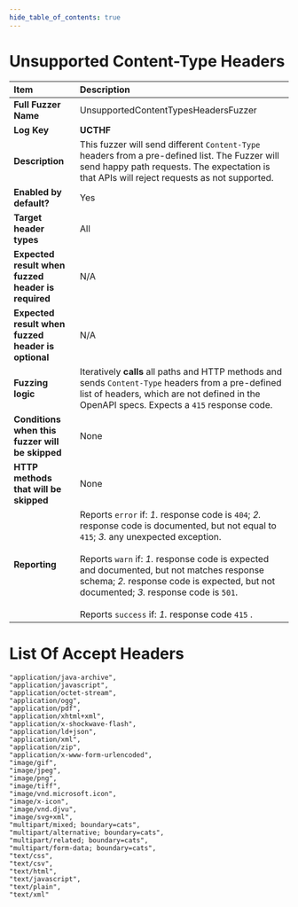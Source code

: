 ```yaml
--- 
hide_table_of_contents: true
---
```


# Unsupported Content-Type Headers

| Item                                               | Description                                                                                                                                                                                                                                                                                                                                                                                          |
|:---------------------------------------------------|:-----------------------------------------------------------------------------------------------------------------------------------------------------------------------------------------------------------------------------------------------------------------------------------------------------------------------------------------------------------------------------------------------------|
| **Full Fuzzer Name**                               | UnsupportedContentTypesHeadersFuzzer                                                                                                                                                                                                                                                                                                                                                                 |
| **Log Key**                                        | **UCTHF**                                                                                                                                                                                                                                                                                                                                                                                            |
| **Description**                                    | This fuzzer will send different `Content-Type` headers from a pre-defined list. The Fuzzer will send happy path requests. The expectation is that APIs will reject requests as not supported.                                                                                                                                                                                                        |
| **Enabled by default?**                            | Yes                                                                                                                                                                                                                                                                                                                                                                                                  |
| **Target header types**                            | All                                                                                                                                                                                                                                                                                                                                                                                                  |
| **Expected result when fuzzed header is required** | N/A                                                                                                                                                                                                                                                                                                                                                                                                  |
| **Expected result when fuzzed header is optional** | N/A                                                                                                                                                                                                                                                                                                                                                                                                  |
| **Fuzzing logic**                                  | Iteratively **calls** all paths and HTTP methods and sends `Content-Type` headers from a pre-defined list of headers, which are not defined in the OpenAPI specs. Expects a `415` response code.                                                                                                                                                                                                     |
| **Conditions when this fuzzer will be skipped**    | None                                                                                                                                                                                                                                                                                                                                                                                                 |
| **HTTP methods that will be skipped**              | None                                                                                                                                                                                                                                                                                                                                                                                                 |
| **Reporting**                                      | Reports `error` if: *1.* response code is `404`; *2.* response code is documented, but not equal to `415`; *3.* any unexpected exception. <br/><br/> Reports `warn` if: *1.* response code is expected and documented, but not matches response schema; *2.* response code is expected, but not documented; *3.* response code is `501`. <br/><br/> Reports `success` if: *1.* response code `415` . | 

# List Of Accept Headers

```
"application/java-archive",
"application/javascript",
"application/octet-stream",
"application/ogg",
"application/pdf",
"application/xhtml+xml",
"application/x-shockwave-flash",
"application/ld+json",
"application/xml",
"application/zip",
"application/x-www-form-urlencoded",
"image/gif",
"image/jpeg",
"image/png",
"image/tiff",
"image/vnd.microsoft.icon",
"image/x-icon",
"image/vnd.djvu",
"image/svg+xml",
"multipart/mixed; boundary=cats",
"multipart/alternative; boundary=cats",
"multipart/related; boundary=cats",
"multipart/form-data; boundary=cats",
"text/css",
"text/csv",
"text/html",
"text/javascript",
"text/plain",
"text/xml"
```
